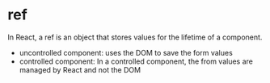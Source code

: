 # ref
In React, a ref is an object that stores values for the lifetime of a component.


- uncontrolled component: uses the DOM to save the form values
- controlled component: In a controlled component, the from values are managed by React and not the DOM



